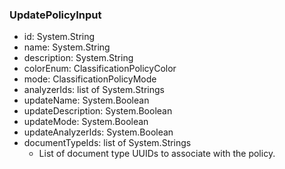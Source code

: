 ### UpdatePolicyInput
- id: System.String
- name: System.String
- description: System.String
- colorEnum: ClassificationPolicyColor
- mode: ClassificationPolicyMode
- analyzerIds: list of System.Strings
- updateName: System.Boolean
- updateDescription: System.Boolean
- updateMode: System.Boolean
- updateAnalyzerIds: System.Boolean
- documentTypeIds: list of System.Strings
  - List of document type UUIDs to associate with the policy.
